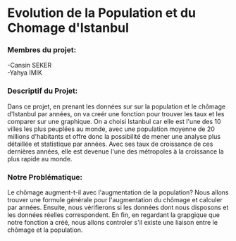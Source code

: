 <DOCTYPE html>
<h1>Evolution de la Population et du Chomage d'Istanbul

<h3>Membres du projet:</h3>
-Cansin SEKER<br>
-Yahya IMIK

<h3>Descriptif du Projet:</h3>
Dans ce projet, en prenant les données sur sur la population et le chômage d'Istanbul par années, on va creér une fonction pour trouver les taux et les comparer sur une graphique. On a choisi Istanbul car elle est l'une des 10 villes les plus peuplées au monde, avec une population moyenne de 20 millions d'habitants et offre donc la possibilité de mener une analyse plus détaillée et statistique par années. Avec ses taux de croissance de ces dernières années, elle est devenue l'une des métropoles à la croissance la plus rapide au monde.
  
<h3>Notre Problématique:</h3>
  Le chômage augment-t-il avec l'augmentation de la population? Nous allons trouver une formule générale pour l'augmentation du chômage et calculer par années. Ensuite, nous vérifierons si les données dont nous disposons et les données réelles correspondent. En fin, en regardant la grapgique que notre fonction a créé, nous allons controler s'il existe une liaison entre le chômage et la population.
  
  
  
 
